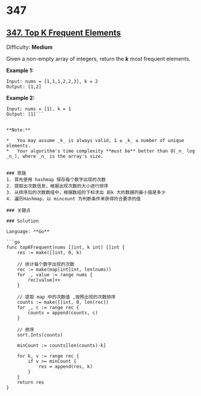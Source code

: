 # 347

## [347\. Top K Frequent Elements](https://leetcode.com/problems/top-k-frequent-elements/)

Difficulty: **Medium**


Given a non-empty array of integers, return the **_k_** most frequent elements.

**Example 1:**

```
Input: nums = [1,1,1,2,2,3], k = 2
Output: [1,2]
```


**Example 2:**

```
Input: nums = [1], k = 1
Output: [1]```


**Note:**

*   You may assume _k_ is always valid, 1 ≤ _k_ ≤ number of unique elements.
*   Your algorithm's time complexity **must be** better than O(_n_ log _n_), where _n_ is the array's size.


### 思路
1. 首先使用 hashmap 保存每个数字出现的次数
2. 提取出次数信息，根据出现次数的大小进行排序
3. 从排序后的次数数组中，根据数组的下标求出 前k 大的数据的最小值是多少
4. 遍历Hashmap，以 mincount 为判断条件来获得符合要求的值

### 关键点

### Solution

Language: **Go**

```go
func topKFrequent(nums []int, k int) []int {
    res := make([]int, 0, k)

	// 统计每个数字出现的次数
	rec := make(map[int]int, len(nums))
	for _, value := range nums {
		rec[value]++
	}

	// 提取 map 中的次数值 ,按照出现的次数排序
	counts := make([]int, 0, len(rec))
	for _, c := range rec {
		counts = append(counts, c)
	}

	// 排序
	sort.Ints(counts)

	minCount := counts[len(counts)-k]

	for k, v := range rec {
		if v >= minCount {
			res = append(res, k)
		}
	}
	return res
}
```